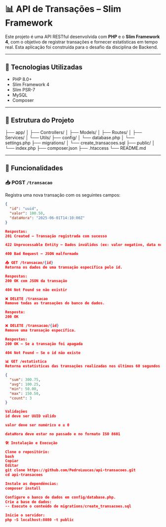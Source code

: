 # 📊 API de Transações – Slim Framework

Este projeto é uma API RESTful desenvolvida com **PHP** e o **Slim Framework 4**, com o objetivo de registrar transações e fornecer estatísticas em tempo real. Esta aplicação foi construída para o desafio da disciplina de Backend.

---

## 🚀 Tecnologias Utilizadas

- PHP 8.0+
- Slim Framework 4
- Slim PSR-7
- MySQL
- Composer

---

## 📁 Estrutura do Projeto

├── app/
│ ├── Controllers/
│ ├── Models/
│ ├── Routes/
│ ├── Services/
│ └── Utils/
├── config/
│ └── database.php
│ └── settings.php
├── migrations/
│ └── create_transacoes.sql
├── public/
│ └── index.php
├── composer.json
├── .htaccess
└── README.md


---

## 🧠 Funcionalidades

### 📥 POST `/transacao`
Registra uma nova transação com os seguintes campos:

```json
{
  "id": "uuid",
  "valor": 100.50,
  "dataHora": "2025-06-01T14:10:00Z"
}

Respostas:
201 Created – Transação registrada com sucesso

422 Unprocessable Entity – Dados inválidos (ex: valor negativo, data no futuro)

400 Bad Request – JSON malformado

📤 GET /transacao/{id}
Retorna os dados de uma transação específica pelo id.

Respostas:
200 OK com JSON da transação

404 Not Found se não existir

❌ DELETE /transacao
Remove todas as transações do banco de dados.

Resposta:
200 OK

❌ DELETE /transacao/{id}
Remove uma transação específica.

Respostas:
200 OK – Se a transação foi apagada

404 Not Found – Se o id não existe

📊 GET /estatistica
Retorna estatísticas das transações realizadas nos últimos 60 segundos:

{
  "sum": 300.75,
  "avg": 100.25,
  "min": 50.00,
  "max": 150.50,
  "count": 3
}

Validações
id deve ser UUID válido

valor deve ser numérico e ≥ 0

dataHora deve estar no passado e no formato ISO 8601

🛠️ Instalação e Execução

Clone o repositório:
bash
Copiar
Editar
git clone https://github.com/PedroLuucas/api-transacoes.git
cd api-transacoes

Instale as dependências:
composer install

Configure o banco de dados em config/database.php.
Crie a base de dados:
-- Execute o conteúdo de migrations/create_transacoes.sql

Inicie o servidor:
php -S localhost:8080 -t public
